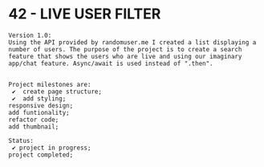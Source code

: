 # 42 - LIVE USER FILTER

    Version 1.0:
    Using the API provided by randomuser.me I created a list displaying a number of users. The purpose of the project is to create a search feature that shows the users who are live and using our imaginary app/chat feature. Async/await is used instead of ".then".


    Project milestones are:
     ✔  create page structure;
     ✔  add styling;
    responsive design;
    add funtionality;
    refactor code;
    add thumbnail;

    Status:
     ✔ project in progress;
    project completed;
